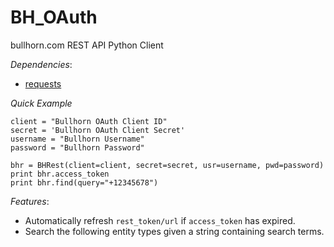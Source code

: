 # BH_OAuth
bullhorn.com REST API Python Client

*Dependencies*:

- [requests](http://docs.python-requests.org/en/master/user/install/#install)

*Quick Example*

    client = "Bullhorn OAuth Client ID"
    secret = 'Bullhorn OAuth Client Secret'
    username = "Bullhorn Username"
    password = "Bullhorn Password"

    bhr = BHRest(client=client, secret=secret, usr=username, pwd=password)
    print bhr.access_token
    print bhr.find(query="+12345678")

*Features*:

- Automatically refresh `rest_token/url` if `access_token` has expired.
- Search the following entity types given a string containing search terms.
